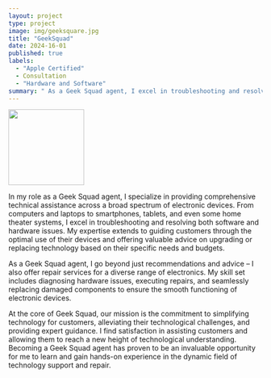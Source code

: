 ```yaml
---
layout: project
type: project
image: img/geeksquare.jpg
title: "GeekSquad"
date: 2024-16-01
published: true
labels:
  - "Apple Certified"
  - Consultation
  - "Hardware and Software"
summary: " As a Geek Squad agent, I excel in troubleshooting and resolving issues across various electronic devices, offering expert guidance on optimal use and providing repair services. My mission is to simplify technology for customers, making the role both fulfilling and valuable in the dynamic field of technology support and repair. "
---
```


<img width="150px" class="rounded float-start pe-4" src="../img/GeekSquad.jpg">

In my role as a Geek Squad agent, I specialize in providing comprehensive technical assistance across a broad spectrum of electronic devices. From computers and laptops to smartphones, tablets, and even some home theater systems, I excel in troubleshooting and resolving both software and hardware issues. My expertise extends to guiding customers through the optimal use of their devices and offering valuable advice on upgrading or replacing technology based on their specific needs and budgets.

As a Geek Squad agent, I go beyond just recommendations and advice – I also offer repair services for a diverse range of electronics. My skill set includes diagnosing hardware issues, executing repairs, and seamlessly replacing damaged components to ensure the smooth functioning of electronic devices.

At the core of  Geek Squad, our mission is the commitment to simplifying technology for customers, alleviating their technological challenges, and providing expert guidance. I find satisfaction in assisting customers and allowing them to reach a new height of technological understanding. Becoming a Geek Squad agent has proven to be an invaluable opportunity for me to learn and gain hands-on experience in the dynamic field of technology support and repair.
